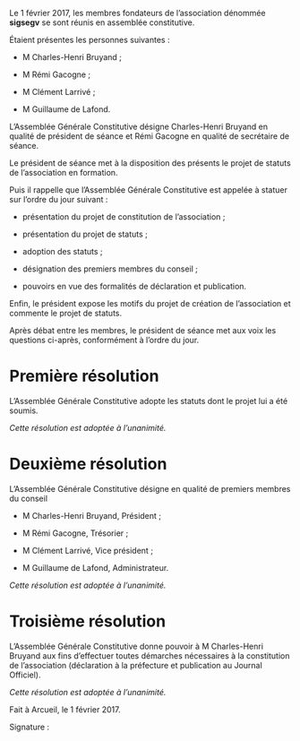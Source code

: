 <span>  
</span>

Le 1 février 2017, les membres fondateurs de l’association dénommée
**sigsegv** se sont réunis en assemblée constitutive.

Étaient présentes les personnes suivantes :

-   M Charles-Henri Bruyand ;

-   M Rémi Gacogne ;

-   M Clément Larrivé ;

-   M Guillaume de Lafond.

L’Assemblée Générale Constitutive désigne Charles-Henri Bruyand en
qualité de président de séance et Rémi Gacogne en qualité de secrétaire
de séance.

Le président de séance met à la disposition des présents le projet de
statuts de l’association en formation.

Puis il rappelle que l’Assemblée Générale Constitutive est appelée à
statuer sur l’ordre du jour suivant :

-   présentation du projet de constitution de l’association ;

-   présentation du projet de statuts ;

-   adoption des statuts ;

-   désignation des premiers membres du conseil ;

-   pouvoirs en vue des formalités de déclaration et publication.

Enfin, le président expose les motifs du projet de création de
l’association et commente le projet de statuts.

Après débat entre les membres, le président de séance met aux voix les
questions ci-après, conformément à l’ordre du jour.

Première résolution
===================

L’Assemblée Générale Constitutive adopte les statuts dont le projet lui
a été soumis.

*Cette résolution est adoptée à l’unanimité.*

Deuxième résolution
===================

L’Assemblée Générale Constitutive désigne en qualité de premiers membres
du conseil

-   M Charles-Henri Bruyand, Président ;

-   M Rémi Gacogne, Trésorier ;

-   M Clément Larrivé, Vice président ;

-   M Guillaume de Lafond, Administrateur.

*Cette résolution est adoptée à l’unanimité.*

Troisième résolution
====================

L’Assemblée Générale Constitutive donne pouvoir à M Charles-Henri
Bruyand aux fins d’effectuer toutes démarches nécessaires à la
constitution de l’association (déclaration à la préfecture et
publication au Journal Officiel).

*Cette résolution est adoptée à l’unanimité.*

Fait à Arcueil, le 1 février 2017.

Signature :
